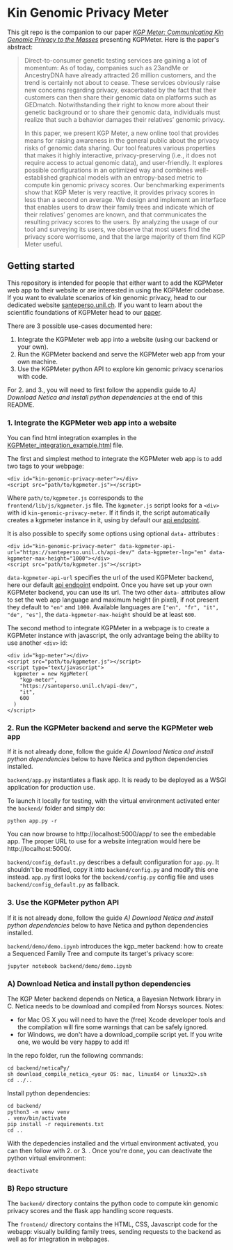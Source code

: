 # Kin Genomic Privacy Meter

This git repo is the companion to our paper [_KGP Meter: Communicating Kin Genomic Privacy to the Masses_][KGPMeter_paper_url] presenting KGPMeter. Here is the paper's abstract:
>Direct-to-consumer genetic testing services are gaining a lot of momentum: As of today, companies such as 23andMe or AncestryDNA have already attracted 26 million customers, and the trend is certainly not about to cease. These services obviously raise new concerns regarding privacy, exacerbated by the fact that their customers can then share their genomic data on platforms such as GEDmatch. Notwithstanding their right to know more about their genetic background or to share their genomic data, individuals must realize that such a behavior damages their relatives’ genomic privacy.
>
>In this paper, we present KGP Meter, a new online tool that provides means for raising awareness in the general public about the privacy risks of genomic data sharing. Our tool features various properties that makes it highly interactive, privacy-preserving (i.e., it does not require access to actual genomic data), and user-friendly. It explores possible configurations in an optimized way and combines well-established graphical models with an entropy-based metric to compute kin genomic privacy scores. Our benchmarking experiments show that KGP Meter is very reactive, it provides privacy scores in less than a second on average. We design and implement an interface that enables users to draw their family trees and indicate which of their relatives’ genomes are known, and that communicates the resulting privacy scores to the users. By analyzing the usage of our tool and surveying its users, we observe that most users find the privacy score worrisome, and that the large majority of them find KGP Meter useful.

## Getting started

This repository is intended for people that either want to add the KGPMeter web app to their website or are interested in using the KGPMeter codebase. If you want to evalulate scenarios of kin genomic privacy, head to our dedicated website [santeperso.unil.ch][our_website]. If you want to learn about the scientific foundations of KGPMeter head to our [paper][KGPMeter_paper_url].

There are 3 possible use-cases documented here:
1. Integrate the KGPMeter web app into a website (using our backend or your own).
2. Run the KGPMeter backend and serve the KGPMeter web app from your own machine.
3. Use the KGPMeter python API to explore kin genomic privacy scenarios with code.

For 2. and 3., you will need to first follow the appendix guide to _A) Download Netica and install python dependencies_ at the end of this README.

### 1. Integrate the KGPMeter web app into a website

You can find html integration examples in the [KGPMeter_integration_example.html](./KGPMeter_integration_example.html) file.

The first and simplest method to integrate the KGPMeter web app is to add two tags to your webpage:
```
<div id="kin-genomic-privacy-meter"></div>
<script src="path/to/kgpmeter.js"></script>
```
Where `path/to/kgpmeter.js` corresponds to the `frontend/lib/js/kgpmeter.js` file.
The `kgpmeter.js` script looks for a `<div>` with id `kin-genomic-privacy-meter`.
If it finds it, the script automatically creates a kgpmeter instance in it, using by default our [api endpoint].

It is also possible to specify some options using optional `data-` attributes :
```
<div id="kin-genomic-privacy-meter" data-kgpmeter-api-url="https://santeperso.unil.ch/api-dev/" data-kgpmeter-lng="en" data-kgpmeter-max-height="1000"></div>
<script src="path/to/kgpmeter.js"></script>
```
`data-kgpmeter-api-url` specifies the url of the used KGPMeter backend, here our default [api endpoint] endpoint. Once you have set up your own KGPMeter backend, you can use its url.
The two other `data-` attributes allow to set the web app language and maximum height (in pixel), if not present they default to `"en"` and `1000`. Available languages are `["en", "fr", "it", "de", "es"]`, the `data-kgpmeter-max-height` should be at least `600`.

The second method to integrate KGPMeter in a webpage is to create a KGPMeter instance with javascript, the only advantage being the ability to use another `<div>` id:
```
<div id="kgp-meter"></div>
<script src="path/to/kgpmeter.js"></script>
<script type="text/javascript">
  kgpmeter = new KgpMeter(
    "kgp-meter",
    "https://santeperso.unil.ch/api-dev/",
    "it",
    600
  )
</script>
```


### 2. Run the KGPMeter backend and serve the KGPMeter web app

If it is not already done, follow the guide _A) Download Netica and install python dependencies_ below to have Netica and python dependencies installed.

`backend/app.py` instantiates a flask app. It is ready to be deployed as a WSGI application for production use.

To launch it locally for testing, with the virtual environment activated enter the `backend/` folder and simply do:
```
python app.py -r
```

You can now browse to http://localhost:5000/app/ to see the embedable app. The proper URL to use for a website integration would here be http://localhost:5000/.

```backend/config_default.py``` describes a default configuration for ```app.py```. It shouldn't be modified, copy it into  ```backend/config.py``` and modify this one instead. ```app.py``` first looks for the ```backend/config.py``` config file and uses ```backend/config_default.py``` as fallback.

### 3. Use the KGPMeter python API

If it is not already done, follow the guide _A) Download Netica and install python dependencies_ below to have Netica and python dependencies installed.

`backend/demo/demo.ipynb` introduces the kgp_meter backend: how to create a Sequenced Family Tree and compute its target's privacy score:
```
jupyter notebook backend/demo/demo.ipynb
```


### A) Download Netica and install python dependencies

The KGP Meter backend depends on Netica, a Bayesian Network library in C. Netica needs to be download and compiled from Norsys sources.
Notes:
- for Mac OS X you will need to have the (free) Xcode developer tools and the compilation will fire some warnings that can be safely ignored.
- for Windows, we don't have a download_compile script yet. If you write one, we would be very happy to add it!

In the repo folder, run the following commands:
```
cd backend/neticaPy/
sh download_compile_netica_<your OS: mac, linux64 or linux32>.sh
cd ../..
```

Install python dependencies:
```
cd backend/
python3 -m venv venv
. venv/bin/activate
pip install -r requirements.txt
cd ..
```

With the depedencies installed and the virtual environment activated, you can then follow with 2. or 3. .
Once you're done, you can deactivate the python virtual environment:
```
deactivate
```


### B) Repo structure

The `backend/` directory contains the python code to compute kin genomic privacy scores and the flask app handling score requests.

The `frontend/` directory contains the HTML, CSS, Javascript code for the webapp: visually building family trees, sending requests to the backend as well as for integration in webpages.




[KGPMeter_paper_url]: santeperso.unil.ch/privacy-dev/?test
[our_website]: santeperso.unil.ch/privacy-dev/?github
[api endpoint]: https://santeperso.unil.ch/api-dev/
